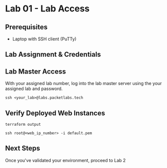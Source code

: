 # Lab 01 - Lab Access

## Prerequisites

* Laptop with SSH client (PuTTy)

## Lab Assignment & Credentials



## Lab Master Access

With your assigned lab number, log into the lab master server using the your assigned lab and password.

```
ssh <your_lab>@labs.packetlabs.tech
```

## Verify Deployed Web Instances

```
terraform output
```

```
ssh root@<web_ip_number> -i default.pem
```

## Next Steps

Once you've validated your environment, proceed to Lab 2